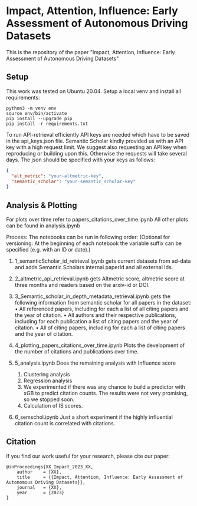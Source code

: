 # Impact, Attention, Influence: Early Assessment of Autonomous Driving Datasets

This is the repository of the paper "Impact, Attention, Influence: Early Assessment of Autonomous Driving Datasets"

## Setup
This work was tested on Ubuntu 20.04. Setup a local venv and install all requirements:
```
python3 -m venv env
source env/bin/activate
pip install --upgrade pip
pip install -r requirements.txt
```

To run API-retrieval efficiently API keys are needed which have to be saved in the api_keys.json file.
Semantic Scholar kindly provided us with an API key with a high request limit. We suggest also requesting an API key when reproducing or building upon this.
Otherwise the requests will take several days.
The json should be specified with your keys as follows:
```json
{
  "alt_metric": "your-altmetric-key",
  "semantic_scholar": "your-semantic_scholar-key"
}
```


## Analysis & Plotting

For plots over time refer to papers_citations_over_time.ipynb
All other plots can be found in analysis.ipynb

Process:
The notebooks can be run in following order:
(Optional for versioning: At the beginning of each notebook the variable suffix can be specified (e.g. with an ID or date).)
1. 1_semanticScholar_id_retrieval.ipynb gets current datasets from ad-data and adds Semantic Scholars internal paperId
and all external Ids.
2. 2_altmetric_api_retrieval.ipynb gets Altmetric score, altmetric score at three months and readers based on the arxiv-id or DOI.
3. 3_Semantic_scholar_in_depth_metadata_retrieval.ipynb gets the following information from semantic scholar for all papers in the dataset:
• All referenced papers, including for each a list of all
citing papers and the year of citation.
• All authors and their respective publications, including
for each publication a list of citing papers and the year
of citation.
• All of citing papers, including for each a list of citing
papers and the year of citation.

4. 4_plotting_papers_citations_over_time.ipynb Plots the development of the number of citations and publications over time.
5. 5_analysis.ipynb Does the remaining analysis with Influence score
   1. Clustering analysis
   2. Regression analysis
   3. We experimented if there was any chance to build a predictor with xGB to predict citation counts. The results were not very promising, so we stopped soon.
   4. Calculation of IS scores.
6. 6_semschol.ipynb Just a short experiment if the highly influential citation count is correlated with citations.





## Citation
If you find our work useful for your research, please cite our paper:
```
@inProceedings{XX_Impact_2023_XX,
    author    = {XX},
    title     = {{Impact, Attention, Influence: Early Assessment of Autonomous Driving Datasets}},
    journal   = {XX},
    year      = {2023}
}
```

